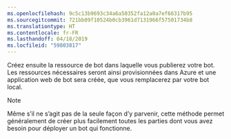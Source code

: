 ```yaml
---
ms.openlocfilehash: 9c5c13b9693c34a6a50352fa12a0a7ef66317b95
ms.sourcegitcommit: 721bb09f10524b0cb3961d7131966f57501734b8
ms.translationtype: HT
ms.contentlocale: fr-FR
ms.lasthandoff: 04/18/2019
ms.locfileid: "59803817"
---
```

Créez ensuite la ressource de bot dans laquelle vous publierez votre bot. Les ressources nécessaires seront ainsi provisionnées dans Azure et une application web de bot sera créée, que vous remplacerez par votre bot local.

> [!NOTE]
> Même s’il ne s’agit pas de la seule façon d’y parvenir, cette méthode permet généralement de créer plus facilement toutes les parties dont vous avez besoin pour déployer un bot qui fonctionne.


